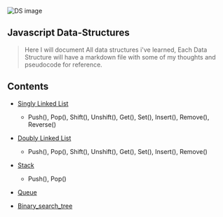 
![DS image](https://miro.medium.com/max/3840/0*q3GNg6zIUYoqQbIs.png)

## Javascript Data-Structures 
> Here I will document All data structures i've learned, Each Data Structure will have a markdown file with some of my thoughts and pseudocode for reference.  

## Contents
* [Singly Linked List](https://github.com/antman999/Javascript-data-structures/tree/main/SinglyLinkedList)
  * Push(), Pop(), Shift(), Unshift(), Get(), Set(), Insert(), Remove(), Reverse()

* [Doubly Linked List](https://github.com/antman999/Javascript-data-structures/tree/main/DoublyLinkedList)
  * Push(), Pop(), Shift(), Unshift(), Get(), Set(), Insert(), Remove()

* [Stack](https://github.com/antman999/Javascript-data-structures/tree/main/Stack)
  * Push(), Pop()

* [Queue](https://github.com/antman999/Javascript-data-structures/tree/main/Queue)

* [Binary_search_tree](https://github.com/antman999/Javascript-data-structures/tree/main/BinarySearchTree)
